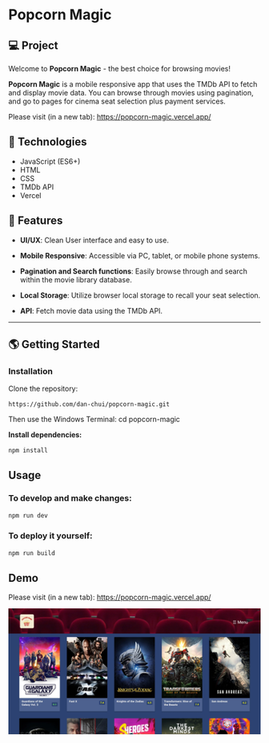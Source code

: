 # Popcorn Magic

## 💻 Project
Welcome to **Popcorn Magic** - the best choice for browsing movies!

**Popcorn Magic** is a mobile responsive app that uses the TMDb API to fetch and display movie data. You can browse through movies using pagination, and go to pages for cinema seat selection plus payment services.

Please visit (in a new tab): https://popcorn-magic.vercel.app/

## 🚀 Technologies

- JavaScript (ES6+)
- HTML
- CSS
- TMDb API
- Vercel

## 💫 Features

- **UI/UX**: Clean User interface and easy to use.

- **Mobile Responsive**: Accessible via PC, tablet, or mobile phone systems.
  
- **Pagination and Search functions**: Easily browse through and search within the movie library database.

- **Local Storage**: Utilize browser local storage to recall your seat selection.

- **API**: Fetch movie data using the TMDb API.

---

## 🌎 Getting Started

### Installation

Clone the repository:

```
https://github.com/dan-chui/popcorn-magic.git
```

Then use the Windows Terminal: cd popcorn-magic


**Install dependencies:**

```
npm install
```

## Usage
### To develop and make changes:

```
npm run dev
```

### To deploy it yourself:

```
npm run build
```
## Demo

Please visit (in a new tab): https://popcorn-magic.vercel.app/

![](/assets/screenshot.webp)
